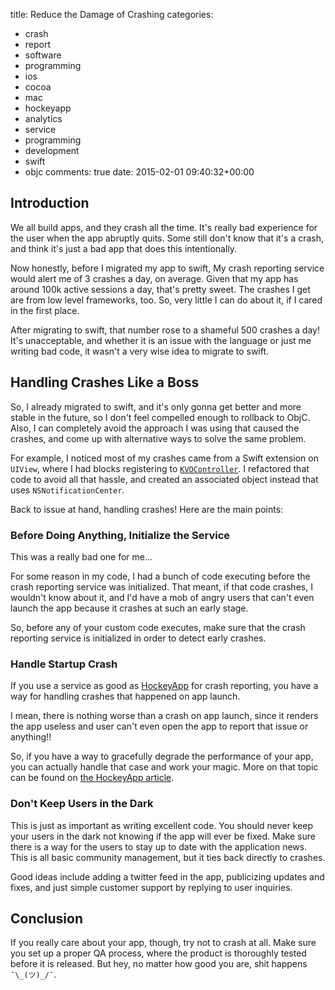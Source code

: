 title: Reduce the Damage of Crashing
categories:
- crash
- report
- software
- programming
- ios
- cocoa
- mac
- hockeyapp
- analytics
- service
- programming
- development
- swift
- objc
comments: true
date: 2015-02-01 09:40:32+00:00

## Introduction

We all build apps, and they crash all the time. It's really bad experience for the user when the app abruptly quits. Some still don't know that it's a crash, and think it's just a bad app that does this intentionally.

Now honestly, before I migrated my app to swift, My crash reporting service would alert me of 3 crashes a day, on average. Given that my app has around 100k active sessions a day, that's pretty sweet. The crashes I get are from low level frameworks, too. So, very little I can do about it, if I cared in the first place.

After migrating to swift, that number rose to a shameful 500 crashes a day! It's unacceptable, and whether it is an issue with the language or just me writing bad code, it wasn't a very wise idea to migrate to swift.

## Handling Crashes Like a Boss

So, I already migrated to swift, and it's only gonna get better and more stable in the future, so I don't feel compelled enough to rollback to ObjC. Also, I can completely avoid the approach I was using that caused the crashes, and come up with alternative ways to solve the same problem.

For example, I noticed most of my crashes came from a Swift extension on `UIView`, where I had blocks registering to [`KVOController`](https://github.com/facebook/KVOController). I refactored that code to avoid all that hassle, and created an associated object instead that uses `NSNotificationCenter`.

Back to issue at hand, handling crashes! Here are the main points:

### Before Doing Anything, Initialize the Service

This was a really bad one for me...

For some reason in my code, I had a bunch of code executing before the crash reporting service was initialized. That meant, if that code crashes, I wouldn't know about it, and I'd have a mob of angry users that can't even launch the app because it crashes at such an early stage.

So, before any of your custom code executes, make sure that the crash reporting service is initialized in order to detect early crashes.

### Handle Startup Crash

If you use a service as good as [HockeyApp](http://hockeyapp.net/) for crash reporting, you have a way for handling crashes that happened on app launch.

I mean, there is nothing worse than a crash on app launch, since it renders the app useless and user can't even open the app to report that issue or anything!!

So, if you have a way to gracefully degrade the performance of your app, you can actually handle that case and work your magic. More on that topic can be found on [the HockeyApp article](http://support.hockeyapp.net/kb/client-integration-ios-mac-os-x/how-to-handle-crashes-during-startup-on-ios).

### Don't Keep Users in the Dark

This is just as important as writing excellent code. You should never keep your users in the dark not knowing if the app will ever be fixed. Make sure there is a way for the users to stay up to date with the application news. This is all basic community management, but it ties back directly to crashes.

Good ideas include adding a twitter feed in the app, publicizing updates and fixes, and just simple customer support by replying to user inquiries.

## Conclusion

If you really care about your app, though, try not to crash at all. Make sure you set up a proper QA process, where the product is thoroughly tested before it is released. But hey, no matter how good you are, shit happens `¯\_(ツ)_/¯`.
